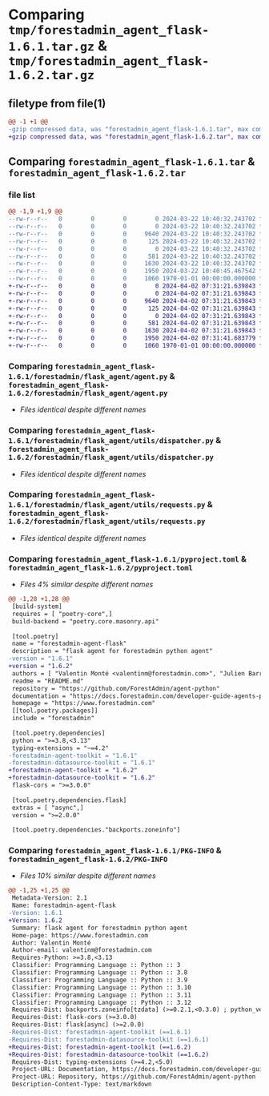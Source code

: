 # Comparing `tmp/forestadmin_agent_flask-1.6.1.tar.gz` & `tmp/forestadmin_agent_flask-1.6.2.tar.gz`

## filetype from file(1)

```diff
@@ -1 +1 @@
-gzip compressed data, was "forestadmin_agent_flask-1.6.1.tar", max compression
+gzip compressed data, was "forestadmin_agent_flask-1.6.2.tar", max compression
```

## Comparing `forestadmin_agent_flask-1.6.1.tar` & `forestadmin_agent_flask-1.6.2.tar`

### file list

```diff
@@ -1,9 +1,9 @@
--rw-r--r--   0        0        0        0 2024-03-22 10:40:32.243702 forestadmin_agent_flask-1.6.1/README.md
--rw-r--r--   0        0        0        0 2024-03-22 10:40:32.243702 forestadmin_agent_flask-1.6.1/forestadmin/flask_agent/__init__.py
--rw-r--r--   0        0        0     9640 2024-03-22 10:40:32.243702 forestadmin_agent_flask-1.6.1/forestadmin/flask_agent/agent.py
--rw-r--r--   0        0        0      125 2024-03-22 10:40:32.243702 forestadmin_agent_flask-1.6.1/forestadmin/flask_agent/exception.py
--rw-r--r--   0        0        0        0 2024-03-22 10:40:32.243702 forestadmin_agent_flask-1.6.1/forestadmin/flask_agent/utils/__init__.py
--rw-r--r--   0        0        0      581 2024-03-22 10:40:32.243702 forestadmin_agent_flask-1.6.1/forestadmin/flask_agent/utils/dispatcher.py
--rw-r--r--   0        0        0     1630 2024-03-22 10:40:32.243702 forestadmin_agent_flask-1.6.1/forestadmin/flask_agent/utils/requests.py
--rw-r--r--   0        0        0     1950 2024-03-22 10:40:45.467542 forestadmin_agent_flask-1.6.1/pyproject.toml
--rw-r--r--   0        0        0     1060 1970-01-01 00:00:00.000000 forestadmin_agent_flask-1.6.1/PKG-INFO
+-rw-r--r--   0        0        0        0 2024-04-02 07:31:21.639843 forestadmin_agent_flask-1.6.2/README.md
+-rw-r--r--   0        0        0        0 2024-04-02 07:31:21.639843 forestadmin_agent_flask-1.6.2/forestadmin/flask_agent/__init__.py
+-rw-r--r--   0        0        0     9640 2024-04-02 07:31:21.639843 forestadmin_agent_flask-1.6.2/forestadmin/flask_agent/agent.py
+-rw-r--r--   0        0        0      125 2024-04-02 07:31:21.639843 forestadmin_agent_flask-1.6.2/forestadmin/flask_agent/exception.py
+-rw-r--r--   0        0        0        0 2024-04-02 07:31:21.639843 forestadmin_agent_flask-1.6.2/forestadmin/flask_agent/utils/__init__.py
+-rw-r--r--   0        0        0      581 2024-04-02 07:31:21.639843 forestadmin_agent_flask-1.6.2/forestadmin/flask_agent/utils/dispatcher.py
+-rw-r--r--   0        0        0     1630 2024-04-02 07:31:21.639843 forestadmin_agent_flask-1.6.2/forestadmin/flask_agent/utils/requests.py
+-rw-r--r--   0        0        0     1950 2024-04-02 07:31:41.683779 forestadmin_agent_flask-1.6.2/pyproject.toml
+-rw-r--r--   0        0        0     1060 1970-01-01 00:00:00.000000 forestadmin_agent_flask-1.6.2/PKG-INFO
```

### Comparing `forestadmin_agent_flask-1.6.1/forestadmin/flask_agent/agent.py` & `forestadmin_agent_flask-1.6.2/forestadmin/flask_agent/agent.py`

 * *Files identical despite different names*

### Comparing `forestadmin_agent_flask-1.6.1/forestadmin/flask_agent/utils/dispatcher.py` & `forestadmin_agent_flask-1.6.2/forestadmin/flask_agent/utils/dispatcher.py`

 * *Files identical despite different names*

### Comparing `forestadmin_agent_flask-1.6.1/forestadmin/flask_agent/utils/requests.py` & `forestadmin_agent_flask-1.6.2/forestadmin/flask_agent/utils/requests.py`

 * *Files identical despite different names*

### Comparing `forestadmin_agent_flask-1.6.1/pyproject.toml` & `forestadmin_agent_flask-1.6.2/pyproject.toml`

 * *Files 4% similar despite different names*

```diff
@@ -1,28 +1,28 @@
 [build-system]
 requires = [ "poetry-core",]
 build-backend = "poetry.core.masonry.api"
 
 [tool.poetry]
 name = "forestadmin-agent-flask"
 description = "flask agent for forestadmin python agent"
-version = "1.6.1"
+version = "1.6.2"
 authors = [ "Valentin Monté <valentinm@forestadmin.com>", "Julien Barreau <julien.barreau@forestadmin.com>",]
 readme = "README.md"
 repository = "https://github.com/ForestAdmin/agent-python"
 documentation = "https://docs.forestadmin.com/developer-guide-agents-python/"
 homepage = "https://www.forestadmin.com"
 [[tool.poetry.packages]]
 include = "forestadmin"
 
 [tool.poetry.dependencies]
 python = ">=3.8,<3.13"
 typing-extensions = "~=4.2"
-forestadmin-agent-toolkit = "1.6.1"
-forestadmin-datasource-toolkit = "1.6.1"
+forestadmin-agent-toolkit = "1.6.2"
+forestadmin-datasource-toolkit = "1.6.2"
 flask-cors = ">=3.0.0"
 
 [tool.poetry.dependencies.flask]
 extras = [ "async",]
 version = ">=2.0.0"
 
 [tool.poetry.dependencies."backports.zoneinfo"]
```

### Comparing `forestadmin_agent_flask-1.6.1/PKG-INFO` & `forestadmin_agent_flask-1.6.2/PKG-INFO`

 * *Files 10% similar despite different names*

```diff
@@ -1,25 +1,25 @@
 Metadata-Version: 2.1
 Name: forestadmin-agent-flask
-Version: 1.6.1
+Version: 1.6.2
 Summary: flask agent for forestadmin python agent
 Home-page: https://www.forestadmin.com
 Author: Valentin Monté
 Author-email: valentinm@forestadmin.com
 Requires-Python: >=3.8,<3.13
 Classifier: Programming Language :: Python :: 3
 Classifier: Programming Language :: Python :: 3.8
 Classifier: Programming Language :: Python :: 3.9
 Classifier: Programming Language :: Python :: 3.10
 Classifier: Programming Language :: Python :: 3.11
 Classifier: Programming Language :: Python :: 3.12
 Requires-Dist: backports.zoneinfo[tzdata] (>=0.2.1,<0.3.0) ; python_version < "3.9"
 Requires-Dist: flask-cors (>=3.0.0)
 Requires-Dist: flask[async] (>=2.0.0)
-Requires-Dist: forestadmin-agent-toolkit (==1.6.1)
-Requires-Dist: forestadmin-datasource-toolkit (==1.6.1)
+Requires-Dist: forestadmin-agent-toolkit (==1.6.2)
+Requires-Dist: forestadmin-datasource-toolkit (==1.6.2)
 Requires-Dist: typing-extensions (>=4.2,<5.0)
 Project-URL: Documentation, https://docs.forestadmin.com/developer-guide-agents-python/
 Project-URL: Repository, https://github.com/ForestAdmin/agent-python
 Description-Content-Type: text/markdown
```

